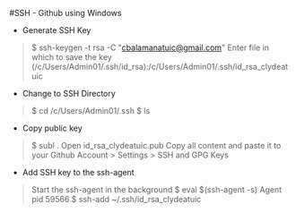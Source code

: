 #SSH - Github using Windows

* Generate SSH Key

> $ ssh-keygen -t rsa -C "cbalamanatuic@gmail.com"
> Enter file in which to save the key (/c/Users/Admin01/.ssh/id_rsa):/c/Users/Admin01/.ssh/id_rsa_clydeatuic

* Change to SSH Directory

> $ cd /c/Users/Admin01/.ssh
> $ ls

* Copy public key

> $ subl .
> Open id_rsa_clydeatuic.pub
> Copy all content and paste it to your Github Account > Settings > SSH and GPG Keys

* Add SSH key to the ssh-agent

> Start the ssh-agent in the background
> $ eval $(ssh-agent -s)
> Agent pid 59566
> $ ssh-add ~/.ssh/id_rsa_clydeatuic
